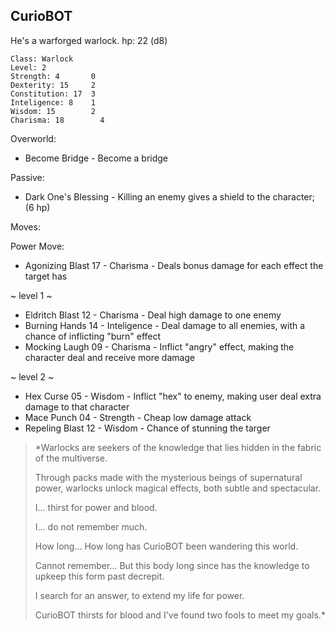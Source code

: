 ## CurioBOT

He's a warforged warlock. 
hp: 22 (d8)

	Class: Warlock
	Level: 2
	Strength: 4       0
	Dexterity: 15     2  
	Constitution: 17  3 
	Inteligence: 8    1
	Wisdom: 15        2
	Charisma: 18	    4

Overworld:
* Become Bridge   - Become a bridge

Passive:
* Dark One's Blessing   - Killing an enemy gives a shield to the character; (6 hp)

Moves:

Power Move: 
* Agonizing Blast   17 - Charisma      - Deals bonus damage for each effect the target has

~ level 1 ~
* Eldritch Blast        12  - Charisma      - Deal high damage to one enemy
* Burning Hands     14  - Inteligence   - Deal damage to all enemies, with a chance of inflicting "burn" effect
* Mocking Laugh    09   - Charisma      - Inflict "angry" effect, making the character deal and receive more damage

~ level 2 ~
* Hex Curse            05 - Wisdom       - Inflict "hex" to enemy, making user deal extra damage to that character
* Mace Punch        04 - Strength       -  Cheap low damage attack
* Repeling Blast     12 - Wisdom        - Chance of stunning the targer



>*Warlocks are seekers of the knowledge that lies hidden in the fabric of the multiverse. 
>
>Through packs made with the mysterious beings of supernatural power, warlocks unlock magical effects, both subtle and spectacular.
>
>I... thirst for power and blood.
>
>I... do not remember much.
>
>How long... How long has CurioBOT been wandering this world.
>
>Cannot remember... But this body long since has the knowledge to upkeep this form past decrepit.
>
>I search for an answer, to extend my life for power.
>
>CurioBOT thirsts for blood and I've found two fools to meet my goals.*